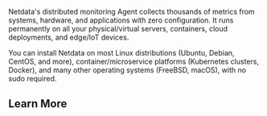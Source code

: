 <!--
title: "Overview"
sidebar_label: "Overview"
custom_edit_url: "https://github.com/netdata/netdata/blob/master/docs/concepts/netdata-agent/overview.md"
learn_status: "Published"
learn_topic_type: "Concepts"
learn_rel_path: "Concepts/Netdata agent"
sidebar_position: "700"
learn_docs_purpose: "Present an overview of what we will cover about Netdata Agent"
-->


Netdata's distributed monitoring Agent collects thousands of metrics from systems, hardware, and applications with zero
configuration. It runs permanently on all your physical/virtual servers, containers, cloud deployments, and edge/IoT
devices.

You can install Netdata on most Linux distributions (Ubuntu, Debian, CentOS, and more), container/microservice
platforms (Kubernetes clusters, Docker), and many other operating systems (FreeBSD, macOS), with no sudo required.

## Learn More

<Grid columns="3">
  <Box
    title="Guided troubleshooting tools">
    <BoxList>
      <BoxListItem to="https://github.com/netdata/netdata/blob/master/docs/concepts/netdata-agent/aclk.md" title="ACLK" />
      <BoxListItem to="https://github.com/netdata/netdata/blob/master/docs/concepts/netdata-agent/metrics-collection.md" title="Metrics collection" />
      <BoxListItem to="https://github.com/netdata/netdata/blob/master/docs/concepts/netdata-agent/metrics-exporting.md" title="Metrics exporting" />
      <BoxListItem to="https://github.com/netdata/netdata/blob/master/docs/concepts/netdata-agent/metrics-storage.md" title="Metrics storage" />
      <BoxListItem to="https://github.com/netdata/netdata/blob/master/docs/concepts/netdata-agent/metrics-streaming-replication.md" title="Metrics streming replication" />
      <BoxListItem to="https://github.com/netdata/netdata/blob/master/docs/concepts/netdata-agent/registry.md" title="Registry" />
    </BoxList>
  </Box>
</Grid>

